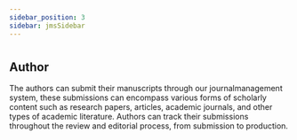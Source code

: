 ```yaml
---
sidebar_position: 3
sidebar: jmsSidebar
---
```

#

## **Author**

The authors can submit their manuscripts through our journalmanagement system, these submissions can encompass various forms of scholarly content such as research papers, articles, academic journals, and other types of academic literature. Authors can track their submissions throughout the review and editorial process, from submission to production.
